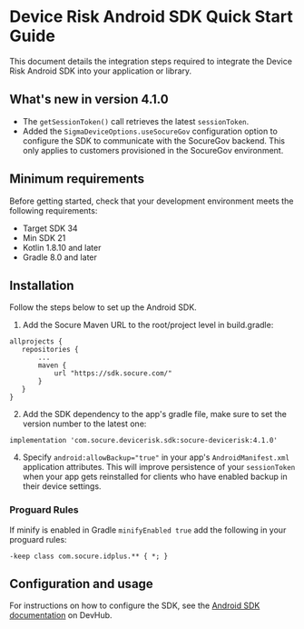 # Device Risk Android SDK Quick Start Guide

This document details the integration steps required to integrate the Device Risk Android SDK into your application or library.

## What's new in version 4.1.0

- The `getSessionToken()` call retrieves the latest `sessionToken`.
- Added the `SigmaDeviceOptions.useSocureGov` configuration option to configure the SDK to communicate with the SocureGov backend. This only applies to customers provisioned in the SocureGov environment.

## Minimum requirements

Before getting started, check that your development environment meets the following requirements:

- Target SDK 34
- Min SDK 21
- Kotlin 1.8.10 and later
- Gradle 8.0 and later

## Installation

Follow the steps below to set up the Android SDK.

1. Add the Socure Maven URL to the root/project level in build.gradle:

```
allprojects {
   repositories {
       ...
       maven {
           url "https://sdk.socure.com/"
       }
   }
}
```

2. Add the SDK dependency to the app's gradle file, make sure to set the version number to the latest one:

```
implementation 'com.socure.devicerisk.sdk:socure-devicerisk:4.1.0'
```

4. Specify `android:allowBackup="true"` in your app's `AndroidManifest.xml` application attributes. This will improve persistence of your `sessionToken` when your app gets reinstalled for clients who have enabled backup in their device settings.

### Proguard Rules

If minify is enabled in Gradle `minifyEnabled true` add the following in your proguard rules:

```
-keep class com.socure.idplus.** { *; }
```

## Configuration and usage
For instructions on how to configure the SDK, see the [Android SDK documentation](https://developer.socure.com/docs/sdks/sigma-device/android-sdk/) on DevHub.